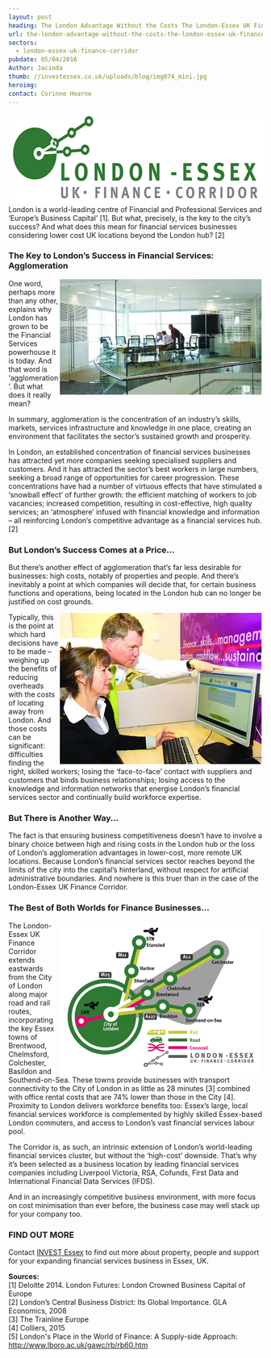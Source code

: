 ```yaml
---
layout: post
heading: The London Advantage Without the Costs The London-Essex UK Finance Corridor
url: the-london-advantage-without-the-costs-the-london-essex-uk-finance-corridor
sectors:
  - london-essex-uk-finance-corridor 
pubdate: 05/04/2016
Author: Jacinda
thumb: //investessex.co.uk/uploads/blog/img074_mini.jpg
heroimg: 
contact: Corinne Hearne
---
```

<p><img alt='London Essex UK finance corridor' src='../uploads/blog/LEFC_Icon_V2.0-META_RGB_600px_.jpg' style='width: 600px; height: 179px; margin-left: 2px; margin-right: 2px;'/><br/>London is a world-leading centre of Financial and Professional Services and ‘Europe’s Business Capital’ [1]. But what, precisely, is the key to the city’s success? And what does this mean for financial services businesses considering lower cost UK locations beyond the London hub? [2]</p><h3>The Key to London’s Success in Financial Services: Agglomeration</h3><p><img alt='People at work in Essex' src='../uploads/blog/img074_700.jpg' style='width: 400px; height: 229px; margin-left: 2px; margin-right: 2px; float: right;'/>One word, perhaps more than any other, explains why London has grown to be the Financial Services powerhouse it is today. And that word is ‘agglomeration’. But what does it really mean?</p><p>In summary, agglomeration is the concentration of an industry’s skills, markets, services infrastructure and knowledge in one place, creating an environment that facilitates the sector’s sustained growth and prosperity.</p><p>In London, an established concentration of financial services businesses has attracted yet more companies seeking specialised suppliers and customers. And it has attracted the sector’s best workers in large numbers, seeking a broad range of opportunities for career progression. These concentrations have had a number of virtuous effects that have stimulated a ‘snowball effect’ of further growth: the efficient matching of workers to job vacancies; increased competition, resulting in cost-effective, high quality services; an ‘atmosphere’ infused with financial knowledge and information – all reinforcing London’s competitive advantage as a financial services hub. [2]</p><h3>But London’s Success Comes at a Price…</h3><p>But there’s another effect of agglomeration that’s far less desirable for businesses: high costs, notably of properties and people. And there’s inevitably a point at which companies will decide that, for certain business functions and operations, being located in the London hub can no longer be justified on cost grounds.</p><p><img alt='People at work' src='../uploads/blog/IE6_400.jpg' style='width: 400px; height: 300px; margin-left: 2px; margin-right: 2px; float: right;'/>Typically, this is the point at which hard decisions have to be made – weighing up the benefits of reducing overheads with the costs of locating away from London. And those costs can be significant: difficulties finding the right, skilled workers; losing the ‘face-to-face’ contact with suppliers and customers that binds business relationships; losing access to the knowledge and information networks that energise London’s financial services sector and continually build workforce expertise.</p><h3>But There is Another Way…</h3><p>The fact is that ensuring business competitiveness doesn’t have to involve a binary choice between high and rising costs in the London hub or the loss of London’s agglomeration advantages in lower-cost, more remote UK locations. Because London’s financial services sector reaches beyond the limits of the city into the capital’s hinterland, without respect for artificial administrative boundaries. And nowhere is this truer than in the case of the London-Essex UK Finance Corridor.</p><h3>The Best of Both Worlds for Finance Businesses…</h3><p><img alt='London - Essex UK finance corridor' src='../uploads/blog/London-Essex-Finance-Corridor_GREENS_RGB.jpg' style='line-height: 20.8px; width: 400px; height: 302px; float: right; margin-left: 2px; margin-right: 2px;'/></p><p>The London-Essex UK Finance Corridor extends eastwards from the City of London along major road and rail routes, incorporating the key Essex towns of Brentwood, Chelmsford, Colchester, Basildon and Southend-on-Sea. These towns provide businesses with transport connectivity to the City of London in as little as 28 minutes [3] combined with office rental costs that are 74% lower than those in the City [4]. Proximity to London delivers workforce benefits too: Essex’s large, local financial services workforce is complemented by highly skilled Essex-based London commuters, and access to London’s vast financial services labour pool.</p><p>The Corridor is, as such, an intrinsic extension of London’s world-leading financial services cluster, but without the ‘high-cost’ downside. That’s why it’s been selected as a business location by leading financial services companies including Liverpool Victoria, RSA, Cofunds, First Data and International Financial Data Services (IFDS).</p><p>And in an increasingly competitive business environment, with more focus on cost minimisation than ever before, the business case may well stack up for your company too.</p><h3>FIND OUT MORE</h3><p>Contact <a href='../index.html'>INVEST Essex</a> to find out more about property, people and support for your expanding financial services business in Essex, UK.</p><p><strong>Sources:</strong><br/>[1] Deloitte 2014. London Futures: London Crowned Business Capital of Europe<br/>[2] London’s Central Business District: Its Global Importance. GLA Economics, 2008<br/>[3] The Trainline Europe<br/>[4] Colliers, 2015<br/>[5] London's Place in the World of Finance: A Supply-side Approach: <a href='http://www.lboro.ac.uk/gawc/rb/rb60.htm'>http://www.lboro.ac.uk/gawc/rb/rb60.htm</a></p>